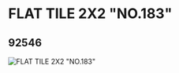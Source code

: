 # FLAT TILE 2X2 "NO.183"
## 92546
![FLAT TILE 2X2 "NO.183"](https://lc-www-live-s.legocdn.com/media/bricks/5/2/4595224.jpg)